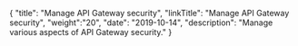 {
    "title": "Manage API Gateway security",
    "linkTitle": "Manage API Gateway security",
    "weight":"20",
    "date": "2019-10-14",
    "description": "Manage various aspects of API Gateway security."
}
